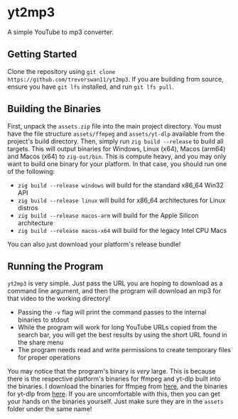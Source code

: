 # yt2mp3
A simple YouTube to mp3 converter.

## Getting Started
Clone the repository using `git clone https://github.com/trevorswan11/yt2mp3`. If you are building from source, ensure you have `git lfs` installed, and run `git lfs pull`.

## Building the Binaries
First, unpack the `assets.zip` file into the main project directory. You must have the file structure `assets/ffmpeg` and `assets/yt-dlp` available from the project's build directory. Then, simply run `zig build --release` to build all targets. This will output binaries for Windows, Linux (x64), Macos (arm64) and Macos (x64) to `zig-out/bin`. This is compute heavy, and you may only want to build one binary for your platform. In that case, you should run one of the following:
- `zig build --release windows` will build for the standard x86_64 Win32 API
- `zig build --release linux` will build for x86_64 architectures for Linux distros
- `zig build --release macos-arm` will build for the Apple Silicon architecture
- `zig build --release macos-x64` will build for the legacy Intel CPU Macs

You can also just download your platform's release bundle!

## Running the Program
`yt2mp3` is very simple. Just pass the URL you are hoping to download as a command line argument, and then the program will download an mp3 for that video to the working directory!
- Passing the `-v` flag will print the command passes to the internal binaries to stdout
- While the program will work for long YouTube URLs copied from the search bar, you will get the best results by using the short URL found in the share menu
- The program needs read and write permissions to create temporary files for proper operations

You may notice that the program's binary is _very_ large. This is because there is the respective platform's binaries for ffmpeg and yt-dlp built into the binaries. I download the binaries for ffmpeg from [here](https://github.com/eugeneware/ffmpeg-static), and the binaries for yt-dlp from [here](https://github.com/yt-dlp/yt-dlp). If you are uncomfortable with this, then you can get your hands on the binaries yourself. Just make sure they are in the `assets` folder under the same name!
